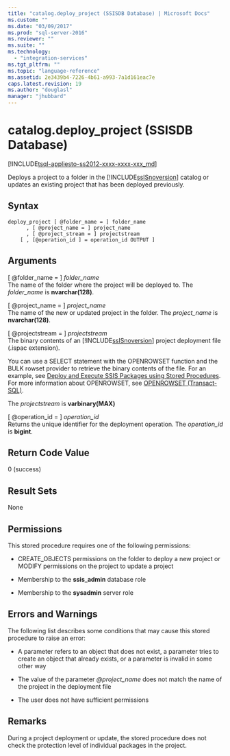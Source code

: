 ```yaml
---
title: "catalog.deploy_project (SSISDB Database) | Microsoft Docs"
ms.custom: ""
ms.date: "03/09/2017"
ms.prod: "sql-server-2016"
ms.reviewer: ""
ms.suite: ""
ms.technology: 
  - "integration-services"
ms.tgt_pltfrm: ""
ms.topic: "language-reference"
ms.assetid: 2e3439b4-7226-4b61-a993-7a1d161eac7e
caps.latest.revision: 19
ms.author: "douglasl"
manager: "jhubbard"
---
```

# catalog.deploy_project (SSISDB Database)
[!INCLUDE[tsql-appliesto-ss2012-xxxx-xxxx-xxx_md](../../../integration-services/system/stored-procedures/includes/tsql-appliesto-ss2012-xxxx-xxxx-xxx-md.md)]

  Deploys a project to a folder in the [!INCLUDE[ssISnoversion](../../../advanced-analytics/r-services/includes/ssisnoversion-md.md)] catalog or updates an existing project that has been deployed previously.  
  
## Syntax  
  
```tsql  
deploy_project [ @folder_name = ] folder_name   
      , [ @project_name = ] project_name   
      , [ @project_stream = ] projectstream   
    [ , [@operation_id ] = operation_id OUTPUT ]   
```  
  
## Arguments  
 [ @folder_name = ] *folder_name*  
 The name of the folder where the project will be deployed to. The *folder_name* is **nvarchar(128)**.  
  
 [ @project_name = ] *project_name*  
 The name of the new or updated project in the folder. The *project_name* is **nvarchar(128)**.  
  
 [ @projectstream = ] *projectstream*  
 The binary contents of an [!INCLUDE[ssISnoversion](../../../advanced-analytics/r-services/includes/ssisnoversion-md.md)] project deployment file (.ispac extension).  
  
 You can use a SELECT statement with the OPENROWSET function and the BULK rowset provider to retrieve the binary contents of the file. For an example, see [Deploy and Execute SSIS Packages using Stored Procedures](../../../integration-services/packages/deploy-and-execute-ssis-packages-using-stored-procedures.md). For more information about OPENROWSET, see [OPENROWSET &#40;Transact-SQL&#41;](../../../t-sql/functions/openrowset-transact-sql.md).  
  
 The *projectstream* is **varbinary(MAX)**  
  
 [ @operation_id = ] *operation_id*  
 Returns the unique identifier for the deployment operation. The *operation_id* is **bigint**.  
  
## Return Code Value  
 0 (success)  
  
## Result Sets  
 None  
  
## Permissions  
 This stored procedure requires one of the following permissions:  
  
-   CREATE_OBJECTS permissions on the folder to deploy a new project or MODIFY permissions on the project to update a project  
  
-   Membership to the **ssis_admin** database role  
  
-   Membership to the **sysadmin** server role  
  
## Errors and Warnings  
 The following list describes some conditions that may cause this stored procedure to raise an error:  
  
-   A parameter refers to an object that does not exist, a parameter tries to create an object that already exists, or a parameter is invalid in some other way  
  
-   The value of the parameter *@project_name* does not match the name of the project in the deployment file  
  
-   The user does not have sufficient permissions  
  
## Remarks  
 During a project deployment or update, the stored procedure does not check the protection level of individual packages in the project.  
  
  